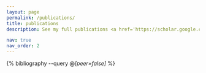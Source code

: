 ```yaml
---
layout: page
permalink: /publications/
title: publications
description: See my full publications <a href='https://scholar.google.com/citations?user=HIh0x_wAAAAJ'><b>here</b></a>.

nav: true
nav_order: 2
---
```


<!-- _pages/publications.md -->
<div class="publications">

{% bibliography --query @*[peer=false]* %}

</div>
